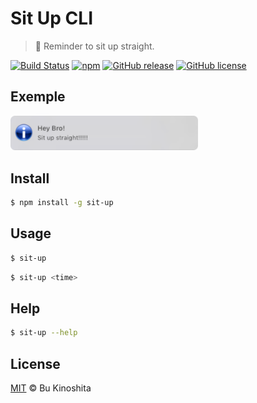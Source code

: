 # Sit Up CLI
> :bow: Reminder to sit up straight.

[![Build Status](https://travis-ci.org/BuKinoshita/sit-up.svg?branch=master)](https://travis-ci.org/BuKinoshita/sit-up)
[![npm](https://img.shields.io/npm/dt/sit-up.svg)](https://www.npmjs.com/package/sit-up)
[![GitHub release](https://img.shields.io/github/release/bukinoshita/sit-up.svg)](https://www.npmjs.com/package/sit-up)
[![GitHub license](https://img.shields.io/badge/license-MIT-blue.svg)](https://raw.githubusercontent.com/BuKinoshita/sit-up/master/LICENSE)

## Exemple
<img src='https://raw.githubusercontent.com/BuKinoshita/sit-up/master/demo.png' width="300px" />

## Install
``` bash
$ npm install -g sit-up
```

## Usage
``` bash
$ sit-up
```

``` bash
$ sit-up <time>
```

## Help
``` bash
$ sit-up --help
```

## License
[MIT](https://raw.githubusercontent.com/BuKinoshita/sit-up/master/LICENSE) &copy; Bu Kinoshita
